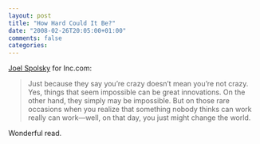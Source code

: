 ```yaml
---
layout: post
title: "How Hard Could It Be?"
date: "2008-02-26T20:05:00+01:00"
comments: false
categories: 
---
```


<p><a href="http://www.inc.com/magazine/20080201/how-hard-could-it-be-inspired-misfires.html">Joel Spolsky</a> for Inc.com:</p>

<blockquote>
<p>Just because they say you&#8217;re crazy doesn&#8217;t mean you&#8217;re not crazy. Yes, things that seem impossible can be great innovations. On the other hand, they simply may be impossible. But on those rare occasions when you realize that something nobody thinks can work really can work&#8212;well, on that day, you just might change the world.</p>
</blockquote>

<p>Wonderful read.</p>



